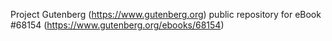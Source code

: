 Project Gutenberg (https://www.gutenberg.org) public repository for eBook #68154 (https://www.gutenberg.org/ebooks/68154)
